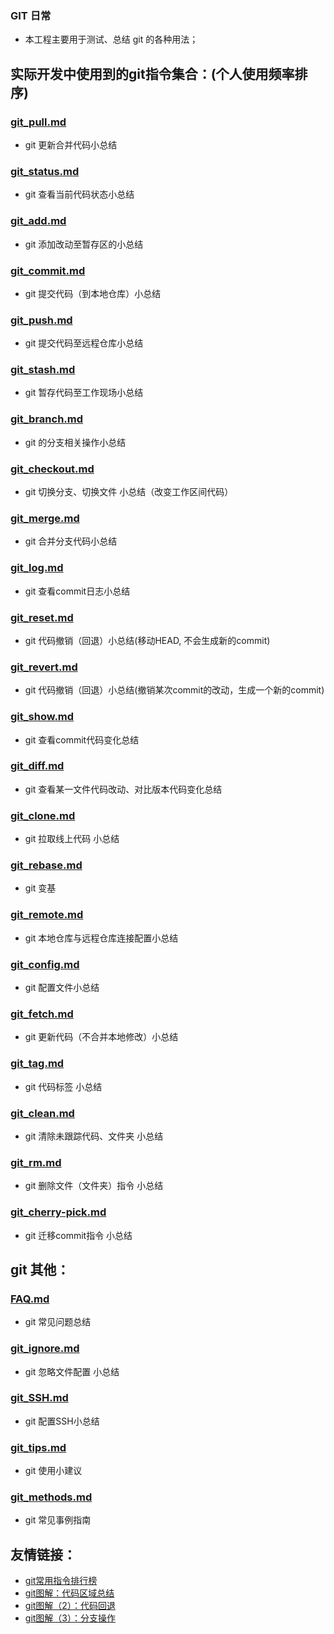 ### GIT 日常

* 本工程主要用于测试、总结 git 的各种用法；

## 实际开发中使用到的git指令集合：(个人使用频率排序)
### [git_pull.md](https://github.com/LittleChell/git/tree/master/contents/git_pull.md)
* git 更新合并代码小总结

### [git_status.md](https://github.com/LittleChell/git/tree/master/contents/git_status.md)   
* git 查看当前代码状态小总结

### [git_add.md](https://github.com/LittleChell/git/tree/master/contents/git_add.md)
* git 添加改动至暂存区的小总结

### [git_commit.md](https://github.com/LittleChell/git/tree/master/contents/git_commit.md)   
* git 提交代码（到本地仓库）小总结

### [git_push.md](https://github.com/LittleChell/git/tree/master/contents/git_push.md)   
* git 提交代码至远程仓库小总结

### [git_stash.md](https://github.com/LittleChell/git/tree/master/contents/git_stash.md)   
* git 暂存代码至工作现场小总结

### [git_branch.md](https://github.com/LittleChell/git/tree/master/contents/git_branch.md)   
* git 的分支相关操作小总结

### [git_checkout.md](https://github.com/LittleChell/git/tree/master/contents/git_checkout.md)   
* git 切换分支、切换文件 小总结（改变工作区间代码）

### [git_merge.md](https://github.com/LittleChell/git/tree/master/contents/git_merge.md)   
* git 合并分支代码小总结

### [git_log.md](https://github.com/LittleChell/git/tree/master/contents/git_log.md)
* git 查看commit日志小总结

### [git_reset.md](https://github.com/LittleChell/git/tree/master/contents/git_reset.md)
* git 代码撤销（回退）小总结(移动HEAD, 不会生成新的commit)

### [git_revert.md](https://github.com/LittleChell/git/tree/master/contents/git_revert.md)   
* git 代码撤销（回退）小总结(撤销某次commit的改动，生成一个新的commit)

### [git_show.md](https://github.com/LittleChell/git/tree/master/contents/git_show.md)
* git 查看commit代码变化总结

### [git_diff.md](https://github.com/LittleChell/git/tree/master/contents/git_diff.md)
* git 查看某一文件代码改动、对比版本代码变化总结

### [git_clone.md](https://github.com/LittleChell/git/tree/master/contents/git_clone.md)   
* git 拉取线上代码 小总结

### [git_rebase.md](https://github.com/LittleChell/git/tree/master/contents/git_rebase.md)   
* git 变基

### [git_remote.md](https://github.com/LittleChell/git/tree/master/contents/git_remote.md)   
* git 本地仓库与远程仓库连接配置小总结

### [git_config.md](https://github.com/LittleChell/git/tree/master/contents/git_config.md)   
* git 配置文件小总结

### [git_fetch.md](https://github.com/LittleChell/git/tree/master/contents/git_fetch.md)   
* git 更新代码（不合并本地修改）小总结

### [git_tag.md](https://github.com/LittleChell/git/tree/master/contents/git_tag.md)   
* git 代码标签 小总结

### [git_clean.md](https://github.com/LittleChell/git/tree/master/contents/git_clean.md)   
* git 清除未跟踪代码、文件夹 小总结

### [git_rm.md](https://github.com/LittleChell/git/tree/master/contents/git_rm.md)   
* git 删除文件（文件夹）指令 小总结

### [git_cherry-pick.md](https://github.com/LittleChell/git/tree/master/contents/git_cherry-pick.md)   
* git 迁移commit指令 小总结


## git 其他：
### [FAQ.md](https://github.com/LittleChell/git/tree/master/contents/FAQ.md)   
* git 常见问题总结

### [git_ignore.md](https://github.com/LittleChell/git/tree/master/contents/git_ignore.md)   
* git 忽略文件配置 小总结

### [git_SSH.md](https://github.com/LittleChell/git/tree/master/contents/git_SSH.md)   
* git 配置SSH小总结

### [git_tips.md](https://github.com/LittleChell/git/tree/master/contents/git_tips.md)   
* git 使用小建议

### [git_methods.md](https://github.com/LittleChell/git/tree/master/contents/methods.md)   
* git 常见事例指南

## 友情链接：
* [git常用指令排行榜](http://www.kancloud.cn/wteamxq/git_rank/276484)
* [git图解：代码区域总结](https://zhuanlan.zhihu.com/p/20175919)
* [git图解（2）：代码回退](https://zhuanlan.zhihu.com/p/22734098)
* [git图解（3）：分支操作](https://zhuanlan.zhihu.com/p/25426071)
